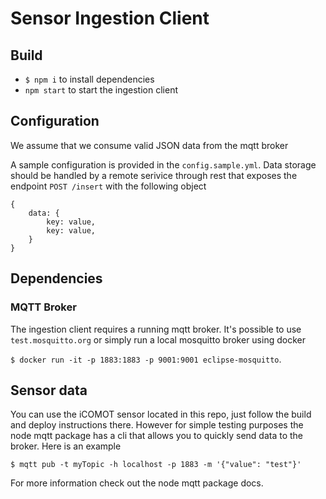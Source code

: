 # Sensor Ingestion Client

## Build
* `$ npm i` to install dependencies
* `npm start` to start the ingestion client

## Configuration
We assume that we consume valid JSON data from the mqtt broker


A sample configuration is provided in the `config.sample.yml`. Data storage should be handled by a remote serivice through rest that exposes
the endpoint `POST /insert` with the following object 

```
{
    data: {
        key: value,
        key: value,
    }
}
```

## Dependencies
### MQTT Broker
The ingestion client requires a running mqtt broker. It's possible to use `test.mosquitto.org` or simply run a local mosquitto broker using docker 

`$ docker run -it -p 1883:1883 -p 9001:9001 eclipse-mosquitto`.

## Sensor data
You can use the iCOMOT sensor located in this repo, just follow the build and deploy instructions there. However for simple testing purposes the node mqtt package has a cli that allows you to quickly send data to the broker. Here is an example 

`$ mqtt pub -t myTopic -h localhost -p 1883 -m '{"value": "test"}'` 

For more information check out the node mqtt package docs.
